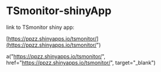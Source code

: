 # TSmonitor-shinyApp
link to TSmonitor shiny app:

[https://ppzz.shinyapps.io/tsmonitor/](https://ppzz.shinyapps.io/tsmonitor/")

a("https://ppzz.shinyapps.io/tsmonitor/", href="https://ppzz.shinyapps.io/tsmonitor/",
                          target="_blank")
